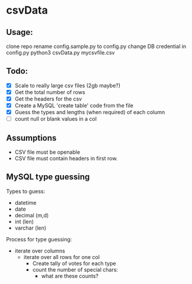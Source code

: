# csvData


## Usage:
clone repo
rename config.sample.py to config.py
change DB credential in config.py
python3 csvData.py mycsvfile.csv


## Todo:


- [x] Scale to really large csv files (2gb maybe?)
- [x] Get the total number of rows
- [x] Get the headers for the csv
- [x] Create a MySQL 'create table' code from the file 
- [x] Guess the types and lengths (when required) of each column
- [ ] count null or blank values in a col
 
## Assumptions

* CSV file must be openable
* CSV file must contain headers in first row.

## MySQL type guessing

Types to guess:
* datetime
* date
* decimal (m,d)
* int (len)
* varchar (len)


Process for type guessing:
* iterate over columns
	* iterate over all rows for one col
		* Create tally of votes for each type
		* count the number of special chars:
			* what are these counts?
